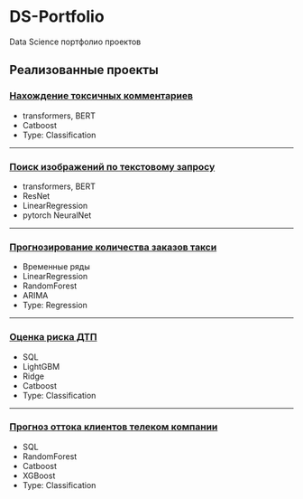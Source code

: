 # DS-Portfolio
Data Science портфолио проектов

## Реализованные проекты
### [Нахождение токсичных комментариев](https://github.com/FireCaster/DS-Portfolio/tree/main/Pet-projects/BERT_toxic_comments)
- transformers, BERT
- Catboost
- Type: Classification
---
### [Поиск изображений по текстовому запросу](https://github.com/FireCaster/DS-Portfolio/tree/main/Pet-projects/%D0%9F%D0%BE%D0%B8%D1%81%D0%BA_%D0%B8%D0%B7%D0%BE%D0%B1%D1%80%D0%B0%D0%B6%D0%B5%D0%BD%D0%B8%D0%B9_%D0%BF%D0%BE_%D0%B7%D0%B0%D0%BF%D1%80%D0%BE%D1%81%D1%83)
- transformers, BERT
- ResNet
- LinearRegression
- pytorch NeuralNet
---
### [Прогнозирование количества заказов такси](https://github.com/FireCaster/DS-Portfolio/tree/main/Pet-projects/%D0%92%D1%80%D0%B5%D0%BC%D0%B5%D0%BD%D0%BD%D1%8B%D0%B5_%D1%80%D1%8F%D0%B4%D1%8B)
- Временные ряды
- LinearRegression
- RandomForest
- ARIMA
- Type: Regression
---
### [Оценка риска ДТП](https://github.com/FireCaster/DS-Portfolio/tree/main/Pet-projects/%D0%9E%D1%86%D0%B5%D0%BD%D0%BA%D0%B0_%D1%80%D0%B8%D1%81%D0%BA%D0%B0_%D0%94%D0%A2%D0%9F)
- SQL
- LightGBM
- Ridge
- Catboost
- Type: Classification
---
### [Прогноз оттока клиентов телеком компании](https://github.com/FireCaster/DS-Portfolio/tree/main/Pet-projects/%D0%9E%D1%82%D1%82%D0%BE%D0%BA_%D0%BA%D0%BB%D0%B8%D0%B5%D0%BD%D1%82%D0%BE%D0%B2_%D0%A2%D0%B5%D0%BB%D0%B5%D0%BA%D0%BE%D0%BC_%D0%BA%D0%BE%D0%BC%D0%BF%D0%B0%D0%BD%D0%B8%D0%B8)
- SQL
- RandomForest
- Catboost
- XGBoost
- Type: Classification
